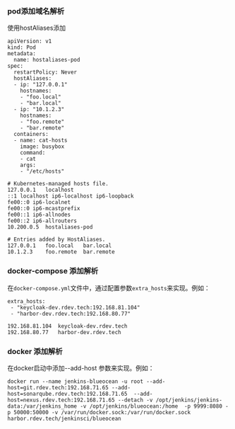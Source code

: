 ### pod添加域名解析

使用hostAliases添加

```
apiVersion: v1
kind: Pod
metadata:
  name: hostaliases-pod
spec:
  restartPolicy: Never
  hostAliases:
  - ip: "127.0.0.1"
    hostnames:
    - "foo.local"
    - "bar.local"
  - ip: "10.1.2.3"
    hostnames:
    - "foo.remote"
    - "bar.remote"
  containers:
  - name: cat-hosts
    image: busybox
    command:
    - cat
    args:
    - "/etc/hosts"
```



```
# Kubernetes-managed hosts file.
127.0.0.1	localhost
::1	localhost ip6-localhost ip6-loopback
fe00::0	ip6-localnet
fe00::0	ip6-mcastprefix
fe00::1	ip6-allnodes
fe00::2	ip6-allrouters
10.200.0.5	hostaliases-pod

# Entries added by HostAliases.
127.0.0.1	foo.local	bar.local
10.1.2.3	foo.remote	bar.remote
```



###  docker-compose 添加解析

  在`docker-compose.yml`文件中，通过配置参数`extra_hosts`来实现。例如：

```
extra_hosts:
 - "keycloak-dev.rdev.tech:192.168.81.104"
 - "harbor-dev.rdev.tech:192.168.80.77"
```

```
192.168.81.104  keycloak-dev.rdev.tech
192.168.80.77   harbor-dev.rdev.tech
```



### docker 添加解析

 在docker启动中添加--add-host 参数来实现。例如：

```
docker run --name jenkins-blueocean -u root --add-host=git.rdev.tech:192.168.71.65 --add-host=sonarqube.rdev.tech:192.168.71.65  --add-host=nexus.rdev.tech:192.168.71.65 --detach -v /opt/jenkins/jenkins-data:/var/jenkins_home -v /opt/jenkins/blueocean:/home  -p 9999:8080 -p 50000:50000 -v /var/run/docker.sock:/var/run/docker.sock harbor.rdev.tech/jenkinsci/blueocean
```

